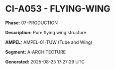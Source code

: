# CI-A053 - FLYING-WING

**Phase:** 07-PRODUCTION

**Description:** Pure flying wing structure

**AMPEL:** AMPEL-01-TUW (Tube and Wing)

**Segment:** A-ARCHITECTURE

**Generated:** 2025-08-25 17:27:29 UTC
